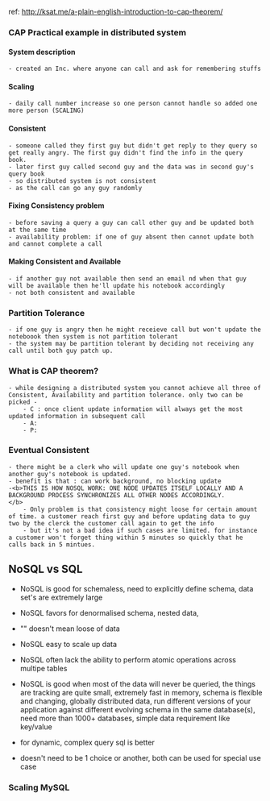 ref: http://ksat.me/a-plain-english-introduction-to-cap-theorem/

### CAP Practical example in distributed system

#### System description
    - created an Inc. where anyone can call and ask for remembering stuffs
#### Scaling
    - daily call number increase so one person cannot handle so added one more person (SCALING)
#### Consistent
    - someone called they first guy but didn't get reply to they query so get really angry. The first guy didn't find the info in the query book. 
    - later first guy called second guy and the data was in second guy's query book 
    - so distributed system is not consistent 
    - as the call can go any guy randomly  
#### Fixing Consistency problem 
    - before saving a query a guy can call other guy and be updated both at the same time
    - availability problem: if one of guy absent then cannot update both and cannot complete a call 
#### Making Consistent and Available
    - if another guy not available then send an email nd when that guy will be available then he'll update his notebook accordingly 
    - not both consistent and available
### Partition Tolerance 
    - if one guy is angry then he might receieve call but won't update the noteboook then system is not partition tolerant
    - the system may be partition tolerant by deciding not receiving any call until both guy patch up. 

### What is CAP theorem?
    - while designing a distributed system you cannot achieve all three of Consistent, Availability and partition tolerance. only two can be picked - 
        - C : once client update information will always get the most updated information in subsequent call 
        - A: 
        - P: 
### Eventual Consistent 
    - there might be a clerk who will update one guy's notebook when another guy's notebook is updated. 
    - benefit is that : can work background, no blocking update 
    -<b>THIS IS HOW NOSQL WORK: ONE NODE UPDATES ITSELF LOCALLY AND A BACKGROUND PROCESS SYNCHRONIZES ALL OTHER NODES ACCORDINGLY.
    </b>
        - Only problem is that consistency might loose for certain amount of time. a customer reach first guy and before updating data to guy two by the clerck the customer call again to get the info
        - but it's not a bad idea if such cases are limited. for instance a customer won't forget thing within 5 minutes so quickly that he calls back in 5 mintues.



## NoSQL vs SQL
 - NoSQL is good for schemaless, need to explicitly define schema, data set's are extremely large
 - NoSQL favors for denormalised schema, nested data, 
 - "" doesn't mean loose of data
 - NoSQL easy to scale up data
 - NoSQL often lack the ability to perform atomic operations across multipe tables
 - NoSQL is good when most of the data will never be queried, the things are tracking are quite small, extremely fast in memory, schema is flexible and changing, globally distributed data, run different versions of your application against different evolving schema in the same database(s), need more than 1000+ databases, simple data requirement like key/value



 - for dynamic, complex query sql is better
 - doesn't need to be 1 choice or another, both can be used for special use case


 ### Scaling MySQL
